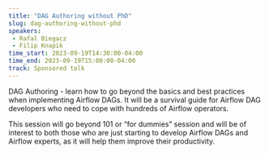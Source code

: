 ```yaml
---
title: "DAG Authoring without PhD"
slug: dag-authoring-without-phd
speakers:
 - Rafal Biegacz
 - Filip Knapik
time_start: 2023-09-19T14:30:00-04:00
time_end: 2023-09-19T15:00:00-04:00
track: Sponsored talk
---
```


DAG Authoring - learn how to go beyond the basics and best practices when implementing Airflow DAGs. It will be a survival guide for Airflow DAG developers who need to cope with hundreds of Airflow operators.
 
 
 
 This session will go beyond 101 or “for dummies” session and will be of interest to both those who are just starting to develop Airflow DAGs and Airflow experts, as it will help them improve their productivity.